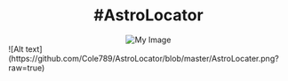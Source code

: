 <div align="center">
  <h1>#AstroLocator</h1>
  <img src="https://github.com/username/repository-name/blob/main/path-to-image/image.png" alt="My Image">
</div>
![Alt text](https://github.com/Cole789/AstroLocator/blob/master/AstroLocater.png?raw=true)
